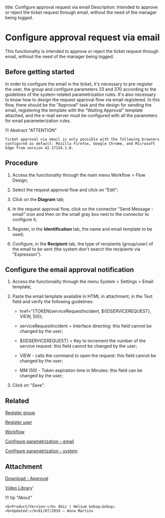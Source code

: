 title: Configure approval request via email
Description: Intended to approve or reject the ticket request through email, without the need of the manager being logged.
# Configure approval request via email
This functionality is intended to approve or reject the ticket request through email, without the need of the manager being logged.

Before getting started
--------------------------

In order to configure the email in the ticket, it's necessary to pre-register
the user, the group and configure parameters 33 and 370 according to the
guidelines of the system-related parametrization rules. It's also necessary to
know how to design the request approval flow via email registered. In this flow,
there should be the "Approval" task and the design for sending the email,
registering the template with the "Waiting Approval" template attached, and
the e-mail server must be configured with all the parameters for email
parameterization rules.

!!! Abstract "ATTENTION"

    Ticket approval via email is only possible with the following browsers configured as default: Mozilla Firefox, Google Chrome, and Microsoft Edge from version 42.17134.1.0.

Procedure
-------------

1.  Access the functionality through the main menu Workflow \> Flow Design;

2.  Select the request approval flow and click on "Edit";

3.  Click on the **Diagram** tab;

4.  In the request approval flow, click on the connector "Send Message - email" icon and then on the small gray box next to the connector to configure it;

5.  Register, in the **Identification** tab, the name and email template to be
    used;

6.  Configure, in the **Recipient** tab, the type of recipients (group/user) of
    the email to be sent (the system don't search the recipients via
    "Expression").

## Configure the email approval notification

1.  Access the functionality through the menu System \> Settings \> Email
    template;

2.  Paste the email template available in HTML in attachment, in the Text field
    and verify the following guidelines:

    - href="{TOKEN(serviceRequestIncident, \${IDSERVICEREQUEST}, VIEW, 50)};

    - serviceRequestIncident = Interface directing: this field cannot be changed
    by the user;

    - \${IDSERVICEREQUEST} = Key to increment the number of the service
    request: this field cannot be changed by the user;

    - VIEW - calls the command to open the request: this field cannot be changed
    by the user;

    - MM (50) - Token expiration time in Minutes: this field can be changed by the user;

1.  Click on "Save".

Related
-------

[Register group](/en-us/4biz-helium/initial-settings/access-settings/user/register-groups.html)

[Register user](/en-us/4biz-helium/initial-settings/access-settings/user/users.html)

[Workflow](/en-us/4biz-helium/workflow/overview.html)

[Configure parametrization – email](/en-us/4biz-helium/platform-administration/parameters-list/configure-parametrization-email.html)

[Configure parametrization - system](/en-us/4biz-helium/platform-administration/parameters-list/configure-parametrization-system.html)


Attachment
----------
[Download - Approval][1]


<i class='fa fa-youtube-play  fa-2x' style='color:#97ce17;vertical-align: middle;'> </i> [Video Library](https://www.youtube.com/playlist?list=PLB5qK2uzf2RNemh0QXhtOXntvZ6G6o2B_)'

!!! tip "About"

    <b>Product/Version:</b> 4biz | Helium &nbsp;&nbsp;
    <b>Updated:</b>01/07/2019 – Anna Martins


[1]:/en-us/4biz-helium/processes/tickets/images/Approval.docx
